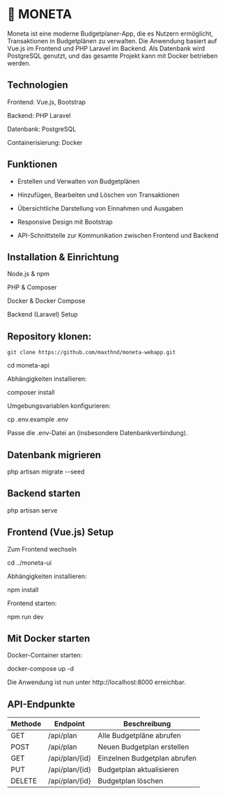 <h1>💸 MONETA</h1>

Moneta ist eine moderne Budgetplaner-App, die es Nutzern ermöglicht, Transaktionen in Budgetplänen zu verwalten. Die Anwendung basiert auf Vue.js im Frontend und PHP Laravel im Backend. Als Datenbank wird PostgreSQL genutzt, und das gesamte Projekt kann mit Docker betrieben werden.

<h2>Technologien</h2>

Frontend: Vue.js, Bootstrap

Backend: PHP Laravel

Datenbank: PostgreSQL

Containerisierung: Docker

<h2>Funktionen</h2>

- Erstellen und Verwalten von Budgetplänen

- Hinzufügen, Bearbeiten und Löschen von Transaktionen

- Übersichtliche Darstellung von Einnahmen und Ausgaben

- Responsive Design mit Bootstrap

- API-Schnittstelle zur Kommunikation zwischen Frontend und Backend

<h2>Installation & Einrichtung</h2>

Node.js & npm

PHP & Composer

Docker & Docker Compose

Backend (Laravel) Setup

<h2>Repository klonen:</h2>

```git clone https://github.com/maxthnd/moneta-webapp.git```

cd moneta-api

Abhängigkeiten installieren:

composer install

Umgebungsvariablen konfigurieren:

cp .env.example .env

Passe die .env-Datei an (insbesondere Datenbankverbindung).

<h2>Datenbank migrieren</h2>

php artisan migrate --seed

<h2>Backend starten</h2>

php artisan serve

<h2>Frontend (Vue.js) Setup</h2>

Zum Frontend wechseln

cd ../moneta-ui

Abhängigkeiten installieren:

npm install

Frontend starten:

npm run dev

<h2>Mit Docker starten</h2>

Docker-Container starten:

docker-compose up -d

Die Anwendung ist nun unter http://localhost:8000 erreichbar.

<h2>API-Endpunkte</h2>

| Methode | Endpoint          | Beschreibung                 |
| ------- | ----------------- | ---------------------------- |
| GET     | /api/plan      | Alle Budgetpläne abrufen     |
| POST    | /api/plan      | Neuen Budgetplan erstellen   |
| GET     | /api/plan/{id} | Einzelnen Budgetplan abrufen |
| PUT     | /api/plan/{id} | Budgetplan aktualisieren     |
| DELETE  | /api/plan/{id} | Budgetplan löschen           |

